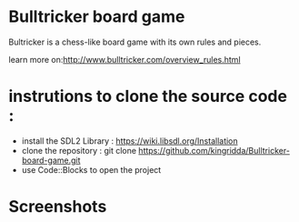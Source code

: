 # Bulltricker board game

Bultricker is a chess-like board game with its own rules and pieces.

learn more on:http://www.bulltricker.com/overview_rules.html


# instrutions to clone the source code :

- install the SDL2 Library : https://wiki.libsdl.org/Installation
- clone the repository : git clone https://github.com/kingridda/Bulltricker-board-game.git
- use Code::Blocks to open the project

# Screenshots
